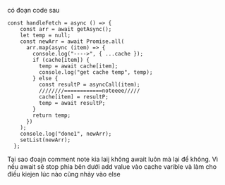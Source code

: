 có đoạn code sau
```
const handleFetch = async () => {
    const arr = await getAsync();
    let temp = null;
    const newArr = await Promise.all(
      arr.map(async (item) => {
        console.log("---->", { ...cache });
        if (cache[item]) {
          temp = await cache[item];
          console.log("get cache temp", temp);
        } else {
          const resultP = asyncCall(item);
          ////////============noteeee/////
          cache[item] = resultP;
          temp = await resultP;
        }
        return temp;
      })
    );
    console.log("done1", newArr);
    setList(newArr);
  };
```
Tại sao đoajn comment note kia laij không await luôn mà lại để không.
Vì nếu await sẽ stop phía bên dưới add value vào cache varible
và làm cho điều kiejen lúc nào cũng nhảy vào else
